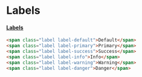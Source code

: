 # Labels

#### [Labels](http://getbootstrap.com/components/#labels)

```html
<span class="label label-default">Default</span>  
<span class="label label-primary">Primary</span>  
<span class="label label-success">Success</span>  
<span class="label label-info">Info</span>  
<span class="label label-warning">Warning</span>  
<span class="label label-danger">Danger</span> 
```
